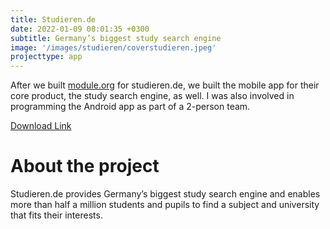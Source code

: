 ```yaml
---
title: Studieren.de
date: 2022-01-09 08:01:35 +0300
subtitle: Germany’s biggest study search engine
image: '/images/studieren/coverstudieren.jpeg'
projecttype: app
---
```

After we built [module.org](/project/app-03-module) for studieren.de, we built the mobile app for their core product, the study search engine, as well. I was also involved in programming the Android app as part of a 2-person team. 

[Download Link](https://studieren.de/studieren-de-app.0.html)

# About the project

Studieren.de provides Germany’s biggest study search engine and enables more than half a million students and pupils to find a subject and university that fits their interests.
